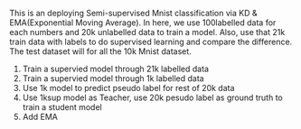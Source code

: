 This is an deploying Semi-supervised Mnist classification via KD & EMA(Exponential Moving Average). 
In here, we use 100labelled data for each numbers and 20k unlabelled data to train a model. 
Also, use that 21k train data with labels to do supervised learning and compare the difference. 
The test dataset will for all the 10k Mnist dataset.

<ol> 
    <li>Train a supervied model through 21k labelled data</li> 
    <li>Train a supervied model through 1k labelled data</li> 
    <li>Use 1k model to predict pseudo label for rest of 20k data</li> 
    <li>Use 1ksup model as Teacher, use 20k pesudo label as ground truth to train a student model</li> 
    <li>Add EMA</li>
</ol>
